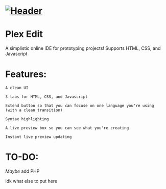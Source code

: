 # [![Header](https://i.ibb.co/hYxbVpg/logo192.png)](http://plex-edit.herokuapp.com/)

# Plex Edit


A simplistic online IDE for prototyping projects! Supports HTML, CSS, and Javascript


# Features:
`A clean UI`


`3 tabs for HTML, CSS, and Javascript`


`Extend button so that you can focuse on one language you're using (with a clean transition)`


`Syntax highlighting`


`A live preview box so you can see what you're creating`


`Instant live preview updating`


# TO-DO:
*Maybe* add PHP


idk what else to put here
